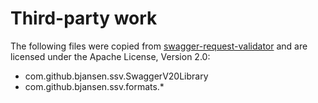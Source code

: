 # Third-party work

The following files were copied from [swagger-request-validator](https://bitbucket.org/atlassian/swagger-request-validator)
and are licensed under the Apache License, Version 2.0:

* com.github.bjansen.ssv.SwaggerV20Library
* com.github.bjansen.ssv.formats.*
